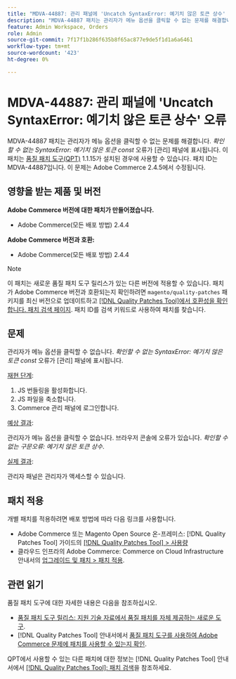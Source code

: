 ```yaml
---
title: "MDVA-44887: 관리 패널에 'Uncatch SyntaxError: 예기치 않은 토큰 상수' 오류가 발생했습니다."
description: "MDVA-44887 패치는 관리자가 메뉴 옵션을 클릭할 수 없는 문제를 해결합니다. *확인할 수 없는 구문Error: 예기치 않은 토큰 const* 오류가 관리 패널에 표시됩니다. 이 패치는 [Quality Patches Tool (QPT)](https://experienceleague.adobe.com/en/docs/commerce-knowledge-base/kb/announcements/commerce-announcements/magento-quality-patches-released-new-tool-to-self-serve-quality-patches) 1.1.15가 설치된 경우 사용할 수 있습니다. 패치 ID는 MDVA-44887입니다. 이 문제는 Adobe Commerce 2.4.5에서 수정될 예정입니다."
feature: Admin Workspace, Orders
role: Admin
source-git-commit: 7f17f1b286f635b8f65ac877e9de5f1d1a6a6461
workflow-type: tm+mt
source-wordcount: '423'
ht-degree: 0%

---
```


# MDVA-44887: 관리 패널에 &#39;Uncatch SyntaxError: 예기치 않은 토큰 상수&#39; 오류

MDVA-44887 패치는 관리자가 메뉴 옵션을 클릭할 수 없는 문제를 해결합니다. *확인할 수 없는 SyntaxError: 예기치 않은 토큰 const* 오류가 [관리] 패널에 표시됩니다. 이 패치는 [품질 패치 도구(QPT)](https://experienceleague.adobe.com/en/docs/commerce-knowledge-base/kb/announcements/commerce-announcements/magento-quality-patches-released-new-tool-to-self-serve-quality-patches) 1.1.15가 설치된 경우에 사용할 수 있습니다. 패치 ID는 MDVA-44887입니다. 이 문제는 Adobe Commerce 2.4.5에서 수정됩니다.

## 영향을 받는 제품 및 버전

**Adobe Commerce 버전에 대한 패치가 만들어졌습니다.**

* Adobe Commerce(모든 배포 방법) 2.4.4

**Adobe Commerce 버전과 호환:**

* Adobe Commerce(모든 배포 방법) 2.4.4

>[!NOTE]
>
>이 패치는 새로운 품질 패치 도구 릴리스가 있는 다른 버전에 적용할 수 있습니다. 패치가 Adobe Commerce 버전과 호환되는지 확인하려면 `magento/quality-patches` 패키지를 최신 버전으로 업데이트하고 [[!DNL Quality Patches Tool]에서 호환성을 확인합니다. 패치 검색 페이지](https://experienceleague.adobe.com/en/docs/commerce-knowledge-base/kb/announcements/commerce-announcements/magento-quality-patches-released-new-tool-to-self-serve-quality-patches). 패치 ID를 검색 키워드로 사용하여 패치를 찾습니다.

## 문제

관리자가 메뉴 옵션을 클릭할 수 없습니다. *확인할 수 없는 SyntaxError: 예기치 않은 토큰 const* 오류가 [관리] 패널에 표시됩니다.

<u>재현 단계</u>:

1. JS 번들링을 활성화합니다.
1. JS 파일을 축소합니다.
1. Commerce 관리 패널에 로그인합니다.

<u>예상 결과</u>:

관리자가 메뉴 옵션을 클릭할 수 없습니다. 브라우저 콘솔에 오류가 있습니다. *확인할 수 없는 구문오류: 예기치 않은 토큰 상수*.

<u>실제 결과</u>:

관리자 패널은 관리자가 액세스할 수 있습니다.

## 패치 적용

개별 패치를 적용하려면 배포 방법에 따라 다음 링크를 사용합니다.

* Adobe Commerce 또는 Magento Open Source 온-프레미스: [!DNL Quality Patches Tool] 가이드의 [[!DNL Quality Patches Tool] > 사용량](/help/tools/quality-patches-tool/usage.md)
* 클라우드 인프라의 Adobe Commerce: Commerce on Cloud Infrastructure 안내서의 [업그레이드 및 패치 > 패치 적용](https://experienceleague.adobe.com/docs/commerce-cloud-service/user-guide/develop/upgrade/apply-patches.html).

## 관련 읽기

품질 패치 도구에 대한 자세한 내용은 다음을 참조하십시오.

* [품질 패치 도구 릴리스: 지원 기술 자료에서 품질 패치를 자체 제공하는 새로운 도구](https://experienceleague.adobe.com/en/docs/commerce-knowledge-base/kb/announcements/commerce-announcements/magento-quality-patches-released-new-tool-to-self-serve-quality-patches).
* [!DNL Quality Patches Tool] 안내서에서 [품질 패치 도구를 사용하여 Adobe Commerce 문제에 패치를 사용할 수 있는지 확인](/help/tools/quality-patches-tool/patches-available-in-qpt/check-patch-for-magento-issue-with-magento-quality-patches.md).

QPT에서 사용할 수 있는 다른 패치에 대한 정보는 [!DNL Quality Patches Tool] 안내서에서 [[!DNL Quality Patches Tool]: 패치 검색](https://experienceleague.adobe.com/tools/commerce-quality-patches/index.html)을 참조하세요.
